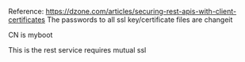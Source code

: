 
Reference: https://dzone.com/articles/securing-rest-apis-with-client-certificates
The passwords to all ssl key/certificate files are changeit

CN is myboot

This is the rest service requires mutual ssl
